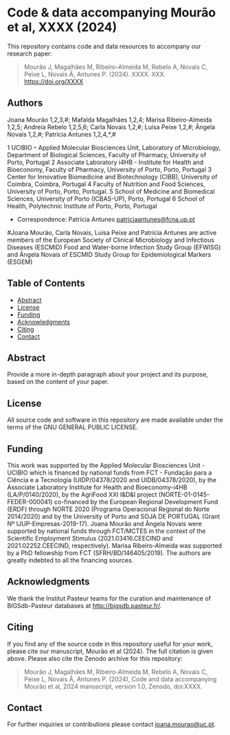 # Code & data accompanying Mourão et al, XXXX (2024)

This repository contains code and data resources to accompany our research paper:

> Mourão J, Magalhães M, Ribeiro-Almeida M, Rebelo A, Novais C, Peixe L, Novais Â, Antunes P. (2024). XXXX. XXX. https://doi.org/XXXX

## Authors
Joana Mourão 1,2,3,#; Mafalda Magalhães 1,2,4; Marisa Ribeiro-Almeida 1,2,5; Andreia Rebelo 1,2,5,6; Carla Novais 1,2,#; Luísa Peixe 1,2,#; Ângela Novais 1,2,#; Patrícia Antunes 1,2,4,*,#

1 UCIBIO – Applied Molecular Biosciences Unit, Laboratory of Microbiology, Department of Biological Sciences, Faculty of Pharmacy, University of Porto, Portugal
2 Associate Laboratory i4HB - Institute for Health and Bioeconomy, Faculty of Pharmacy, University of Porto, Porto, Portugal
3 Center for Innovative Biomedicine and Biotechnology (CIBB), University of Coimbra, Coimbra, Portugal
4 Faculty of Nutrition and Food Sciences, University of Porto, Porto, Portugal.
5 School of Medicine and Biomedical Sciences, University of Porto (ICBAS-UP), Porto, Portugal
6 School of Health, Polytechnic Institute of Porto, Porto, Portugal

* Correspondence:
Patrícia Antunes
patriciaantunes@fcna.up.pt

#Joana Mourão, Carla Novais, Luísa Peixe and Patrícia Antunes are active members of the European Society of Clinical Microbiology and Infectious Diseases (ESCMID) Food and Water-borne Infection Study Group (EFWISG) and Ângela Novais of ESCMID Study Group for Epidemiological Markers (ESGEM)

## Table of Contents
- [Abstract](#abstract)
- [License](#license)
- [Funding](#funding)
- [Acknowledgments](#acknowledgments)
- [Citing](#citing)
- [Contact](#contact)

## Abstract
Provide a more in-depth paragraph about your project and its purpose, based on the content of your paper.

## License
All source code and software in this repository are made available under the terms of the GNU GENERAL PUBLIC LICENSE.

## Funding
This work was supported by the Applied Molecular Biosciences Unit - UCIBIO which is financed by national funds from FCT - Fundação para a Ciência e a Tecnologia (UIDP/04378/2020 and UIDB/04378/2020), by the Associate Laboratory Institute for Health and Bioeconomy-i4HB (LA/P/0140/2020), by the AgriFood XXI I&D&I project (NORTE-01-0145-FEDER-000041) co-financed by the European Regional Development Fund (ERDF) through NORTE 2020 (Programa Operacional Regional do Norte 2014/2020) and by the University of Porto and SOJA DE PORTUGAL (Grant Nº IJUP-Empresas-2019-17). Joana Mourão and Ângela Novais were supported by national funds through FCT/MCTES in the context of the Scientific Employment Stimulus (2021.03416.CEECIND and 2021.02252.CEECIND, respectively). Marisa Ribeiro-Almeida was supported by a PhD fellowship from FCT (SFRH/BD/146405/2019). The authors are greatly indebted to all the financing sources.

## Acknowledgments
We thank the Institut Pasteur teams for the curation and maintenance of BIGSdb-Pasteur databases at http://bigsdb.pasteur.fr/.

## Citing
If you find any of the source code in this repository useful for your work, please cite our manuscript, Mourão et al (2024). The full citation is given above. Please also cite the Zenodo archive for this repository:

> Mourão J, Magalhães M, Ribeiro-Almeida M, Rebelo A, Novais C, Peixe L, Novais Â, Antunes P. (2024), Code and data accompanying Mourão et al, 2024 manuscript, version 1.0, Zenodo, doi:XXXX.

## Contact
For further inquiries or contributions please contact joana.mourao@uc.pt.


